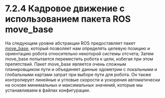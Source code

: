 # 7.2.4 Кадровое движение с использованием пакета ROS move\_base

На следующем уровне абстракции ROS предоставляет пакет [move\_base](http://wiki.ros.org/move_base), который позволяет нам определять целевую позицию и ориентацию робота относительно некоторой системы отсчета; Затем move\_base попытается переместить робота к цели, избегая при этом препятствий. Пакет move\_base является очень сложным планировщиком пути и объединяет данные одометрии с локальными и глобальными картами затрат при выборе пути для робота. Он также контролирует линейные и угловые скорости и ускорения автоматически на основе минимальных и максимальных значений, которые мы устанавливаем в файлах конфигурации. 

